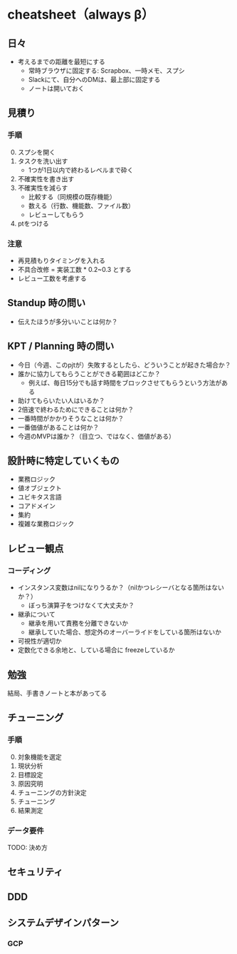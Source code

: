 # cheatsheet（always β）

## 日々

- 考えるまでの距離を最短にする
  - 常時ブラウザに固定する: Scrapbox、一時メモ、スプシ
  - Slackにて、自分へのDMは、最上部に固定する
  - ノートは開いておく

## 見積り

### 手順

0. スプシを開く
1. タスクを洗い出す
   - 1つが1日以内で終わるレベルまで砕く
2. 不確実性を書き出す
3. 不確実性を減らす
   - 比較する（同規模の既存機能）
   - 数える（行数、機能数、ファイル数）
   - レビューしてもらう
4. ptをつける

### 注意

- 再見積もりタイミングを入れる
- 不具合改修 = 実装工数 * 0.2~0.3 とする
- レビュー工数を考慮する

## Standup 時の問い

- 伝えたほうが多分いいことは何か？

## KPT / Planning 時の問い

- 今日（今週、このpjtが）失敗するとしたら、どういうことが起きた場合か？
- 誰かに協力してもらうことができる範囲はどこか？
  - 例えば、毎日15分でも話す時間をブロックさせてもらうという方法がある
- 助けてもらいたい人はいるか？
- 2倍速で終わるためにできることは何か？
- 一番時間がかかりそうなことは何か？
- 一番価値があることは何か？
- 今週のMVPは誰か？（目立つ、ではなく、価値がある）

## 設計時に特定していくもの

- 業務ロジック
- 値オブジェクト
- ユビキタス言語
- コアドメイン
- 集約
- 複雑な業務ロジック

## レビュー観点

### コーディング

- インスタンス変数はnilになりうるか？（nilかつレシーバとなる箇所はないか？）
  - ぼっち演算子をつけなくて大丈夫か？
- 継承について
  - 継承を用いて責務を分離できないか
  - 継承していた場合、想定外のオーバーライドをしている箇所はないか
- 可視性が適切か
- 定数化できる余地と、している場合に freezeしているか

## 勉強

結局、手書きノートと本があってる

## チューニング

### 手順

0. 対象機能を選定
1. 現状分析
2. 目標設定
3. 原因究明
4. チューニングの方針決定
5. チューニング
6. 結果測定

### データ要件

TODO: 決め方

## セキュリティ

## DDD

## システムデザインパターン

### GCP
